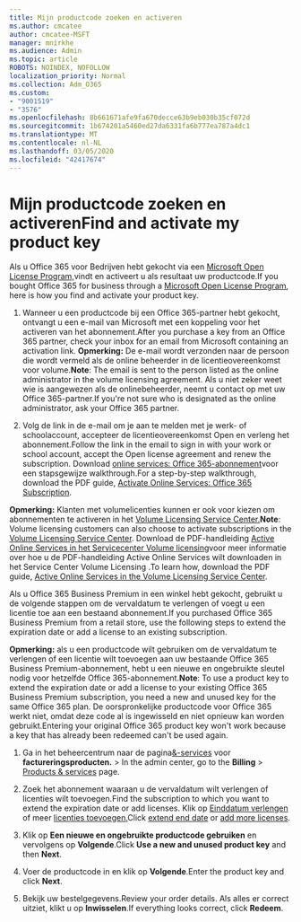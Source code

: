 ```yaml
---
title: Mijn productcode zoeken en activeren
ms.author: cmcatee
author: cmcatee-MSFT
manager: mnirkhe
ms.audience: Admin
ms.topic: article
ROBOTS: NOINDEX, NOFOLLOW
localization_priority: Normal
ms.collection: Adm_O365
ms.custom:
- "9001519"
- "3576"
ms.openlocfilehash: 8b661671afe9fa670decce63b9eb030b35cf072d
ms.sourcegitcommit: 1b674201a5460ed27da6331fa6b777ea787a4dc1
ms.translationtype: MT
ms.contentlocale: nl-NL
ms.lasthandoff: 03/05/2020
ms.locfileid: "42417674"
---
```

# <a name="find-and-activate-my-product-key"></a><span data-ttu-id="3b3d7-102">Mijn productcode zoeken en activeren</span><span class="sxs-lookup"><span data-stu-id="3b3d7-102">Find and activate my product key</span></span>

<span data-ttu-id="3b3d7-103">Als u Office 365 voor Bedrijven hebt gekocht via een [Microsoft Open License Program,](https://go.microsoft.com/fwlink/p/?LinkID=613298)vindt en activeert u als resultaat uw productcode.</span><span class="sxs-lookup"><span data-stu-id="3b3d7-103">If you bought Office 365 for business through a [Microsoft Open License Program](https://go.microsoft.com/fwlink/p/?LinkID=613298), here is how you find and activate your product key.</span></span>

1. <span data-ttu-id="3b3d7-104">Wanneer u een productcode bij een Office 365-partner hebt gekocht, ontvangt u een e-mail van Microsoft met een koppeling voor het activeren van het abonnement.</span><span class="sxs-lookup"><span data-stu-id="3b3d7-104">After you purchase a key from an Office 365 partner, check your inbox for an email from Microsoft containing an activation link.</span></span>  <span data-ttu-id="3b3d7-105">**Opmerking:** De e-mail wordt verzonden naar de persoon die wordt vermeld als de online beheerder in de licentieovereenkomst voor volume.</span><span class="sxs-lookup"><span data-stu-id="3b3d7-105">**Note**: The email is sent to the person listed as the online administrator in the volume licensing agreement.</span></span>  <span data-ttu-id="3b3d7-106">Als u niet zeker weet wie is aangewezen als de onlinebeheerder, neemt u contact op met uw Office 365-partner.</span><span class="sxs-lookup"><span data-stu-id="3b3d7-106">If you're not sure who is designated as the online administrator, ask your Office 365 partner.</span></span>

2. <span data-ttu-id="3b3d7-107">Volg de link in de e-mail om je aan te melden met je werk- of schoolaccount, accepteer de licentieovereenkomst Open en verleng het abonnement.</span><span class="sxs-lookup"><span data-stu-id="3b3d7-107">Follow the link in the email to sign in with your work or school account, accept the Open license agreement and renew the subscription.</span></span>  <span data-ttu-id="3b3d7-108">Download [online services: Office 365-abonnement](https://go.microsoft.com/fwlink/p/?LinkId=618100)voor een stapsgewijze walkthrough.</span><span class="sxs-lookup"><span data-stu-id="3b3d7-108">For a step-by-step walkthrough, download the PDF guide, [Activate Online Services: Office 365 Subscription](https://go.microsoft.com/fwlink/p/?LinkId=618100).</span></span> 

<span data-ttu-id="3b3d7-109">**Opmerking:** Klanten met volumelicenties kunnen er ook voor kiezen om abonnementen te activeren in het [Volume Licensing Service Center.](https://go.microsoft.com/fwlink/p/?LinkID=282016)</span><span class="sxs-lookup"><span data-stu-id="3b3d7-109">**Note**: Volume licensing customers can also choose to activate subscriptions in the [Volume Licensing Service Center](https://go.microsoft.com/fwlink/p/?LinkID=282016).</span></span>  <span data-ttu-id="3b3d7-110">Download de PDF-handleiding [Active Online Services in het Servicecenter Volume licensing](https://go.microsoft.com/fwlink/p/?LinkId=618096)voor meer informatie over hoe u de PDF-handleiding Active Online Services wilt downloaden in het Service Center Volume Licensing .</span><span class="sxs-lookup"><span data-stu-id="3b3d7-110">To learn how, download the PDF guide, [Active Online Services in the Volume Licensing Service Center](https://go.microsoft.com/fwlink/p/?LinkId=618096).</span></span>

<span data-ttu-id="3b3d7-111">Als u Office 365 Business Premium in een winkel hebt gekocht, gebruikt u de volgende stappen om de vervaldatum te verlengen of voegt u een licentie toe aan een bestaand abonnement.</span><span class="sxs-lookup"><span data-stu-id="3b3d7-111">If you purchased Office 365 Business Premium from a retail store, use the following steps to extend the expiration date or add a license to an existing subscription.</span></span>

<span data-ttu-id="3b3d7-112">**Opmerking:** als u een productcode wilt gebruiken om de vervaldatum te verlengen of een licentie wilt toevoegen aan uw bestaande Office 365 Business Premium-abonnement, hebt u een nieuwe en ongebruikte sleutel nodig voor hetzelfde Office 365-abonnement.</span><span class="sxs-lookup"><span data-stu-id="3b3d7-112">**Note**: To use a product key to extend the expiration date or add a license to your existing Office 365 Business Premium subscription, you need a new and unused key for the same Office 365 plan.</span></span>  <span data-ttu-id="3b3d7-113">De oorspronkelijke productcode voor Office 365 werkt niet, omdat deze code al is ingewisseld en niet opnieuw kan worden gebruikt.</span><span class="sxs-lookup"><span data-stu-id="3b3d7-113">Entering your original Office 365 product key won't work because a key that has already been redeemed can't be used again.</span></span>

1. <span data-ttu-id="3b3d7-114">Ga in het beheercentrum naar de pagina[&-services](https://go.microsoft.com/fwlink/p/?linkid=842054) voor **factureringsproducten.** > </span><span class="sxs-lookup"><span data-stu-id="3b3d7-114">In the admin center, go to the **Billing** > [Products & services](https://go.microsoft.com/fwlink/p/?linkid=842054) page.</span></span>

2. <span data-ttu-id="3b3d7-115">Zoek het abonnement waaraan u de vervaldatum wilt verlengen of licenties wilt toevoegen.</span><span class="sxs-lookup"><span data-stu-id="3b3d7-115">Find the subscription to which you want to extend the expiration date or add licenses.</span></span>  <span data-ttu-id="3b3d7-116">Klik op [Einddatum verlengen](https://go.microsoft.com/fwlink/p/?linkid=842054) of meer [licenties toevoegen.](https://go.microsoft.com/fwlink/p/?linkid=842054)</span><span class="sxs-lookup"><span data-stu-id="3b3d7-116">Click [extend end date](https://go.microsoft.com/fwlink/p/?linkid=842054) or [add more licenses](https://go.microsoft.com/fwlink/p/?linkid=842054).</span></span>

3. <span data-ttu-id="3b3d7-117">Klik op **Een nieuwe en ongebruikte productcode gebruiken** en vervolgens op **Volgende**.</span><span class="sxs-lookup"><span data-stu-id="3b3d7-117">Click **Use a new and unused product key** and then **Next**.</span></span>

4. <span data-ttu-id="3b3d7-118">Voer de productcode in en klik op **Volgende**.</span><span class="sxs-lookup"><span data-stu-id="3b3d7-118">Enter the product key and click **Next**.</span></span>

5. <span data-ttu-id="3b3d7-119">Bekijk uw bestelgegevens.</span><span class="sxs-lookup"><span data-stu-id="3b3d7-119">Review your order details.</span></span>  <span data-ttu-id="3b3d7-120">Als alles er correct uitziet, klikt u op **Inwisselen**.</span><span class="sxs-lookup"><span data-stu-id="3b3d7-120">If everything looks correct, click **Redeem**.</span></span>